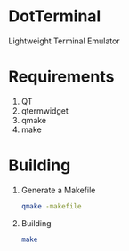 # DotTerminal
Lightweight Terminal Emulator

# Requirements
1. QT
2. qtermwidget
3. qmake
4. make
   
# Building
1. Generate a Makefile
   ```bash
   qmake -makefile
   ```
2. Building
   ```bash
   make
   ```
